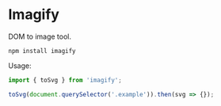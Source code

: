 # Imagify

DOM to image tool.

```shell
npm install imagify
```

Usage:
```typescript
import { toSvg } from 'imagify';

toSvg(document.querySelector('.example')).then(svg => {});
```